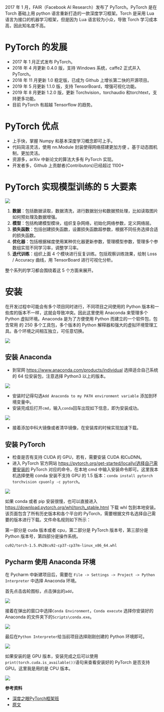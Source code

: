 2017 年 1 月，FAIR（Facebook AI Research）发布了 PyTorch。PyTorch 是在 Torch 基础上用 python 语言重新打造的一款深度学习框架。Torch 是采用 Lua 语言为接口的机器学习框架，但是因为 Lua 语言较为小众，导致 Torch 学习成本高，因此知名度不高。

# PyTorch 的发展

- 2017 年 1 月正式发布 PyTorch。
- 2018 年 4 月更新 0.4.0 版，支持 Windows 系统，caffe2 正式并入 PyTorch。
- 2018 年 11 月更新 1.0 稳定版，已成为 Github 上增长第二快的开源项目。
- 2019 年 5 月更新 1.1.0 版，支持 TensorBoard，增强可视化功能。
- 2019 年 8 月更新 1.2.0 版，更新 Torchvision，torchaudio 和torchtext，支持更多功能。
- 目前 PyTorch 有超越 Tensorflow 的趋势。

# PyTorch 优点

- 上手快，掌握 Numpy 和基本深度学习概念即可上手。
- 代码简洁灵活，使用 nn.Module 封装使得网络搭建更加方便 。基于动态图机制，更加灵活。
- 资源多，arXiv 中新论文的算法大多有 PyTorch 实现。
- 开发者多，Github 上贡献者(Contributors)已经超过 1100+

# PyTorch 实现模型训练的 5 大要素

![](https://gitee.com/liuhuihe/Ehe/raw/master/images/深度之眼PyTorch框架班-20201215-224441-649080.png)



1. **数据**：包括数据读取，数据清洗，进行数据划分和数据预处理，比如读取图片如何预处理及数据增强。 
2. **模型**：包括构建模型模块，组织复杂网络，初始化网络参数，定义网络层。 
3. **损失函数**：包括创建损失函数，设置损失函数超参数，根据不同任务选择合适的损失函数。 
4. **优化器**：包括根据梯度使用某种优化器更新参数，管理模型参数，管理多个参数组实现不同学习率，调整学习率。 
5. **迭代训练**：组织上面 4 个模块进行反复训练。包括观察训练效果，绘制 Loss / Accuracy 曲线，用 TensorBoard 进行可视化分析。

整个系列的学习都会围绕着这 5 个方面来展开。

# 安装

在开发过程中可能会有多个项目同时进行，不同项目之间使用的 Python 版本和一些库的版本不一样，这就会导致冲突。因此这里使用 Anaconda 来管理多个 Python 虚拟环境。Anaconda 是为了方便使用 Python 而建立的一个软件包，包含常用 的 250 多个工具包，多个版本的 Python 解释器和强大的虚拟环境管理工具。各个环境之间相互独立，可任意切换。

![](https://gitee.com/liuhuihe/Ehe/raw/master/images/深度之眼PyTorch框架班-20201215-224439-438285.png)



## 安装 Anaconda

- 到官网 https://www.anaconda.com/products/individual 选择适合自己系统的 64 位安装包，注意选择 Python3 以上的版本。

![](https://gitee.com/liuhuihe/Ehe/raw/master/images/深度之眼PyTorch框架班-20201215-224439-455299.png)



- 安装时记得勾选`Add Anaconda to my PATH environment variable` 添加到环境变量中。
- 安装完成后打开`cmd`，输入`conda`回车出现如下信息，即为安装成功。

![](https://gitee.com/liuhuihe/Ehe/raw/master/images/深度之眼PyTorch框架班-20201215-224439-473048.png)

- 接着添加中科大镜像或者清华镜像，在安装库的时候实现加速下载。

## 安装 PyTorch

- 检查是否有支持 CUDA 的 GPU，若有，需要安装 CUDA 和CuDNN。
- 进入 PyTorch 官方网站 https://pytorch.org/get-started/locally/选择自己需要安装的 PyTorch 对应的命令，在本地 cmd 中输入安装命令即可。这里我本机选择使用 conda 安装不支持 GPU 的 1.5 版本：`conda install pytorch torchvision cpuonly -c pytorch`。

![](https://gitee.com/liuhuihe/Ehe/raw/master/images/深度之眼PyTorch框架班-20201215-224439-477033.png)



如果 conda 或者 pip 安装很慢，也可以直接进入 https://download.pytorch.org/whl/torch_stable.html 下载 whl 包到本地安装。该页面包含了所有历史版本和各个平台的 PyTorch，需要根据文件名选择自己需要的版本进行下载。文件命名规则如下所示：

第一部分是 cuda 版本或者 cpu，第二部分是 PyTorch 版本号，第三部分是 Python 版本号，第四部分是操作系统。

```
cu92/torch-1.5.0%2Bcu92-cp37-cp37m-linux_x86_64.whl
```



## Pycharm 使用 Anaconda 环境

在 Pycharm 中新建项目后，需要在 `File -> Settings -> Project -> Python Interpreter` 中选择 Anaconda 环境。

首先点击齿轮图标，点击弹出的`add`，

![](https://gitee.com/liuhuihe/Ehe/raw/master/images/深度之眼PyTorch框架班-20201215-224439-487010.png)



接着在弹出的窗口中选择`Conda Environment`，`Conda execute` 选择你安装好的 Anaconda 的文件夹下的`Scripts\conda.exe`。

![](https://gitee.com/liuhuihe/Ehe/raw/master/images/深度之眼PyTorch框架班-20201215-224439-489412.png)



最后在`Python Interpreter`给当前项目选择刚刚创建的 Python 环境即可。

![](https://gitee.com/liuhuihe/Ehe/raw/master/images/深度之眼PyTorch框架班-20201215-224439-502418.png)

如果安装的是 GPU 版本，安装完成之后可以使用`print(torch.cuda.is_available())`语句来查看安装好的 PyTorch 是否支持 GPU。这里我是用的是 CPU 版本。

![](https://gitee.com/liuhuihe/Ehe/raw/master/images/深度之眼PyTorch框架班-20201215-224439-513389.png)



**参考资料**

- [深度之眼PyTorch框架班](https://ai.deepshare.net/detail/p_5df0ad9a09d37_qYqVmt85/6)
- [原文](https://blog.zhangxiann.com/202002022039/)